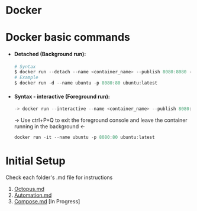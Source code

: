 # Docker

# Docker basic commands
* #### Detached (Background run):
    ```powershell
    # Syntax
    $ docker run --detach --name <container_name> --publish 8080:8080 --env <required_environment_variable>  <image_name:tag>
    # Example
    $ docker run -d --name ubuntu -p 8080:80 ubuntu:latest
    ``` 
* #### Syntax - interactive (Foreground run):
    ```powershell
    -> docker run --interactive --name <container_name> --publish 8080:8080 --env <required_environment_variable>  <image_name:tag> <-
    ```
    -> Use ctrl+P+Q to exit the foreground console and leave the container running in the background <-
    ```powershell
    docker run -it --name ubuntu -p 8080:80 ubuntu:latest
    ```

# Initial Setup
Check each folder's .md file for instructions

1. [Octopus.md](./Octopus%20Container/Octopus.md)
2. [Automation.md](./Automation/Automation.md)
3. [Compose.md](./Compose/Compose.md) [In Progress]
